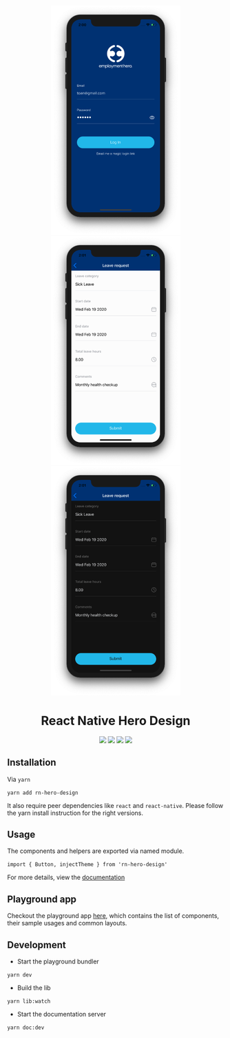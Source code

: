 <p align="center">
  <img width="300" src="./ss1.png">
  <img width="300" src="./ss2.png">
  <img width="300" src="./ss3.png">
</p>

<h1 align="center">React Native Hero Design</h1>

<p align="center">
  <a href="https://circleci.com/gh/Thinkei/rn-hero-design/tree/release"><img src="https://circleci.com/gh/Thinkei/rn-hero-design/tree/release.svg?style=svg&circle-token=52ed450e362fea681befc130245b1914c2b676b0"></a>
  <img src="https://img.shields.io/badge/node-10.16.0-brightgreen">
  <img src="https://img.shields.io/badge/npm-6.9.0-red">
  <img src="https://img.shields.io/badge/yarn-1.10.1-blue">
</p>

## Installation

Via `yarn`
```
yarn add rn-hero-design
```
It also require peer dependencies like `react` and `react-native`. Please follow the yarn install instruction for the right versions.

## Usage

The components and helpers are exported via named module.
```
import { Button, injectTheme } from 'rn-hero-design'
```
For more details, view the [documentation](http://mobile.hero-design.surge.sh)

## Playground app

Checkout the playground app [here](https://exp.host/@toan2406/rn-hero-design), which contains the list of components, their sample usages and common layouts.

## Development

- Start the playground bundler
```
yarn dev
```
- Build the lib
```
yarn lib:watch
```
- Start the documentation server
```
yarn doc:dev
```
